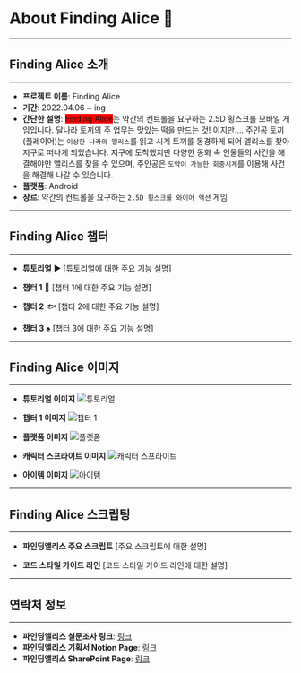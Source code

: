 # About Finding Alice :rabbit:   

***
## Finding Alice 소개
***
- **프로젝트 이름**: Finding Alice   
- **기간**: 2022.04.06 ~ ing    
- **간단한 설명**: <span style='background-color:red'>Finding Alice</span>는 약간의 컨트롤을 요구하는 2.5D 횡스크롤 모바일 게임입니다.
달나라 토끼의 주 업무는 맛있는 떡을 만드는 것! 이지만…. 주인공 토끼(플레이어)는 `이상한 나라의 앨리스`를 읽고 시계 토끼를 동경하게 되어 앨리스를 찾아 지구로 떠나게 되었습니다. 지구에 도착했지만 다양한 동화 속 인물들의 사건을 해결해야만 앨리스를 찾을 수 있으며, 주인공은 `도약이 가능한 회중시계`를 이용해 사건을 해결해 나갈 수 있습니다.   
- **플랫폼**: Android    
- **장르**: 약간의 컨트롤을 요구하는 `2.5D 횡스크롤 와이어 액션` 게임  

***
## Finding Alice 챕터
***

- **튜토리얼** :arrow_forward:
[튜토리얼에 대한 주요 기능 설명]

- **챕터 1** :deciduous_tree:
[챕터 1에 대한 주요 기능 설명]

- **챕터 2** :fish:
[챕터 2에 대한 주요 기능 설명]

- **챕터 3** :spades:
[챕터 3에 대한 주요 기능 설명]

***
## Finding Alice 이미지
***

- **튜토리얼 이미지**
![튜토리얼](이미지_링크)

- **챕터 1 이미지**
![챕터 1](이미지_링크)

- **플랫폼 이미지**
![플랫폼](이미지_링크)

- **캐릭터 스프라이트 이미지**
![캐릭터 스프라이트](이미지_링크)

- **아이템 이미지**
![아이템](이미지_링크)

***
## Finding Alice 스크립팅
***

- **파인딩앨리스 주요 스크립트**
[주요 스크립트에 대한 설명]

- **코드 스타일 가이드 라인**
[코드 스타일 가이드 라인에 대한 설명]

***
## 연락처 정보
***
- **파인딩앨리스 설문조사 링크**: [링크](설문조사_링크)
- **파인딩앨리스 기획서 Notion Page**: [링크](기획서_링크)
- **파인딩앨리스 SharePoint Page**: [링크](SharePoint_링크)
